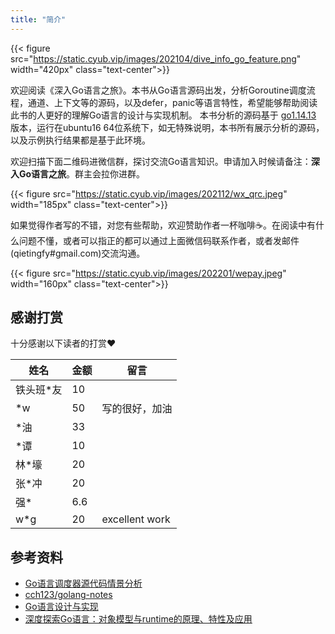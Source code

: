 ```yaml
---
title: "简介"
---
```


{{< figure src="https://static.cyub.vip/images/202104/dive_info_go_feature.png" width="420px" class="text-center">}}

欢迎阅读《深入Go语言之旅》。本书从Go语言源码出发，分析Goroutine调度流程，通道、上下文等的源码，以及defer，panic等语言特性，希望能够帮助阅读此书的人更好的理解Go语言的设计与实现机制。
本书分析的源码基于 [go1.14.13](https://github.com/golang/go/tree/go1.14.13) 版本，运行在ubuntu16 64位系统下，如无特殊说明，本书所有展示分析的源码，以及示例执行结果都是基于此环境。

欢迎扫描下面二维码进微信群，探讨交流Go语言知识。申请加入时候请备注：**深入Go语言之旅**。群主会拉你进群。

{{< figure src="https://static.cyub.vip/images/202112/wx_qrc.jpeg"  width="185px" class="text-center">}}

如果觉得作者写的不错，对您有些帮助，欢迎赞助作者一杯咖啡☕️。在阅读中有什么问题不懂，或者可以指正的都可以通过上面微信码联系作者，或者发邮件(qietingfy#gmail.com)交流沟通。

{{< figure src="https://static.cyub.vip/images/202201/wepay.jpeg" width="160px" class="text-center">}}

<!-- .. image:: https://static.cyub.vip/images/202201/wepay.jpeg
    :alt: 深入Go语言之旅赞助
    :align: center
    :width: 160px
    :target: https://go.cyub.vip -->

## 感谢打赏

十分感谢以下读者的打赏❤️

姓名 | 金额 | 留言
--- | --- | ---
铁头班\*友 | 10 |
 \*w |  50 | 写的很好，加油
 \*油 | 33 |
\*谭 | 10
 林*壕  | 20
 张*冲 | 20
 强* | 6.6
 w*g | 20 | excellent work

## 参考资料

- [Go语言调度器源代码情景分析](https://www.cnblogs.com/abozhang/tag/goroutine%E8%B0%83%E5%BA%A6%E5%99%A8/)
- [cch123/golang-notes](https://github.com/cch123/golang-notes)
- [Go语言设计与实现](https://u.jd.com/Kbpnch5)
- [深度探索Go语言：对象模型与runtime的原理、特性及应用](https://u.jd.com/K8pazHz)
